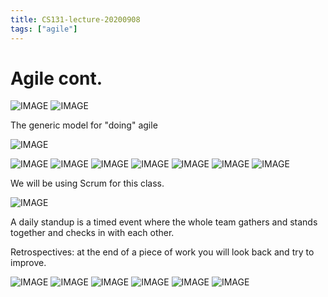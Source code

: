 ```yaml
---
title: CS131-lecture-20200908
tags: ["agile"]
---
```


# Agile cont.

![IMAGE](/notes/392FCD642BA6B0C33C94BD06EDC0D4AF.jpg)
![IMAGE](/notes/F868C76949B619A921893EB2AA83FB8B.jpg)

The generic model for "doing" agile

![IMAGE](/notes/34383AEAC590DA012E57D62C765894F1.jpg)

![IMAGE](/notes/2D02E798E4D98C5722B24612A960A371.jpg)
![IMAGE](/notes/75CFDAB32AC833262E1030D9B199FB43.jpg)
![IMAGE](/notes/B5CAC89B461172FE56A374529F694596.jpg)
![IMAGE](/notes/1E9B73F4FAA5F4C8B8B9F4C7182AC5C2.jpg)
![IMAGE](/notes/28FDCC3AB9B9E8A1FCDCD5868A96AC36.jpg)
![IMAGE](/notes/B296CB04D7EEFDEE884BB0C1A5C74C63.jpg)
![IMAGE](/notes/F78DF9531AABE8C3463B6E330A5DC0D1.jpg)

We will be using Scrum for this class.

![IMAGE](/notes/838FA80A5AD13C5D442CB52C9F261816.jpg)

A daily standup is a timed event where the whole team gathers and stands together and checks in with each other.

Retrospectives: at the end of a piece of work you will look back and try to improve.

![IMAGE](/notes/27D0343862EB6D93C30A122131BFF095.jpg)
![IMAGE](/notes/4D479792B53CC24C9AF11BDA179FEE17.jpg)
![IMAGE](/notes/6B9FB13F4EC236BF5014AA9675DAFE80.jpg)
![IMAGE](/notes/F4BC100A06DEDE1701978A2E6AF6A2FF.jpg)
![IMAGE](/notes/573E916F1AE4F5557393C71AD01F3083.jpg)
![IMAGE](/notes/C3C37AFF19E72BB624318DD9FBD32ED2.jpg)
